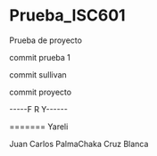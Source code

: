 # Prueba_ISC601
Prueba de proyecto

commit prueba 1

commit sullivan

commit proyecto


-----F R Y------

=======
Yareli

Juan Carlos PalmaChaka Cruz Blanca
